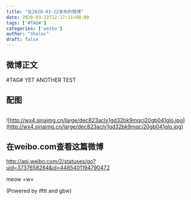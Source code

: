 ```yaml
---
title: "在2020-03-22发布的微博"
date: 2020-03-22T22:17:11+08:00
tags: ['#TAG#']
categories: ['weibo']
author: "Shaloc"
draft: false
---
```

<meta name="referrer" content="no-referrer" />

## 微博正文

 #TAG# YET ANOTHER TEST ​

## 配图

![]()

![http://wx4.sinaimg.cn/large/dec823acly1gd32bk9mqcj20gb041glo.jpg](http://wx4.sinaimg.cn/large/dec823acly1gd32bk9mqcj20gb041glo.jpg)



## 在weibo.com查看这篇微博

 http://api.weibo.com/2/statuses/go?uid=3737658284&id=4485401194790472

meow =w=

(Powered by ifttt and gbw)
    
